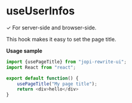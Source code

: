 # useUserInfos

✓ For server-side and browser-side.

This hook makes it easy to set the page title.

**Usage sample**
```typescript jsx
import {usePageTitle} from "jopi-rewrite-ui";
import React from "react";

export default function() {
    usePageTitle("My page title");
    return <div>hello</div>
}
```